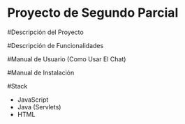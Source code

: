 # Proyecto de Segundo Parcial

#Descripción del Proyecto

#Descripción de Funcionalidades

#Manual de Usuario (Como Usar El Chat)

#Manual de Instalación

#Stack
- JavaScript
- Java (Servlets)
- HTML

